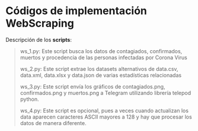 # Códigos de implementación WebScraping

Descripción de los **scripts**:

> ws_1.py: Este script busca los datos de contagiados, confirmados, muertos y procedencia de las personas infectadas por Corona Virus
> 
> ws_2.py: Este script extrae los datasets alternativos de data.csv, data.xml, data.xlsx y data.json de varias estadísticas relacionadas
> 
> ws_3.py: Este script envía los gráficos de contagiados.png, confirmados.png y muertos.png a Telegram utilizando librería telepod python.
> 
> ws_4.py: Este script es opcional, pues a veces cuando actualizan los data aparecen caracteres ASCII mayores a 128 y hay que procesar los datos de manera diferente.
> 

